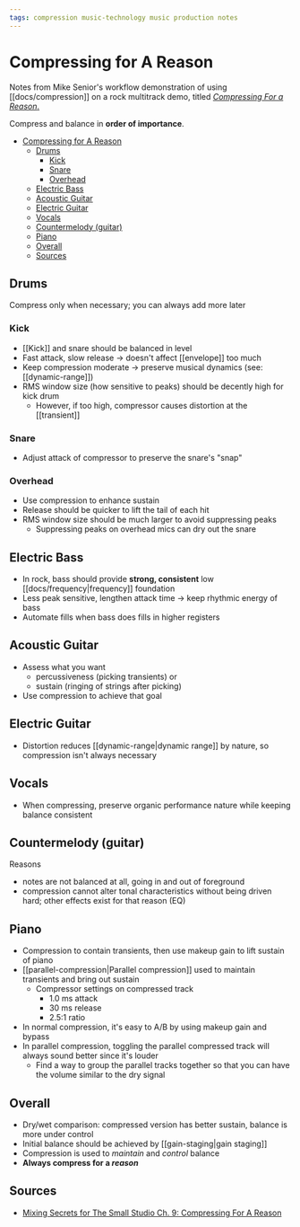```yaml
---
tags: compression music-technology music production notes
---
```


# Compressing for A Reason

Notes from Mike Senior's workflow demonstration of using [[docs/compression]] on a rock multitrack demo, titled [_Compressing For a Reason_.](https://www.cambridge-mt.com/ms/ch9/)

Compress and balance in **order of importance**.

- [Compressing for A Reason](#compressing-for-a-reason)
  - [Drums](#drums)
    - [Kick](#kick)
    - [Snare](#snare)
    - [Overhead](#overhead)
  - [Electric Bass](#electric-bass)
  - [Acoustic Guitar](#acoustic-guitar)
  - [Electric Guitar](#electric-guitar)
  - [Vocals](#vocals)
  - [Countermelody (guitar)](#countermelody-guitar)
  - [Piano](#piano)
  - [Overall](#overall)
  - [Sources](#sources)

## Drums

Compress only when necessary; you can always add more later

### Kick

- [[Kick]] and snare should be balanced in level
- Fast attack, slow release -> doesn't affect [[envelope]] too much
- Keep compression moderate -> preserve musical dynamics (see: [[dynamic-range]])
- RMS window size (how sensitive to peaks) should be decently high for kick drum
  - However, if too high, compressor causes distortion at the [[transient]]

### Snare

- Adjust attack of compressor to preserve the snare's "snap"

### Overhead

- Use compression to enhance sustain
- Release should be quicker to lift the tail of each hit
- RMS window size should be much larger to avoid suppressing peaks
  - Suppressing peaks on overhead mics can dry out the snare

## Electric Bass

- In rock, bass should provide **strong, consistent** low [[docs/frequency|frequency]] foundation
- Less peak sensitive, lengthen attack time -> keep rhythmic energy of bass
- Automate fills when bass does fills in higher registers

## Acoustic Guitar

- Assess what you want
  - percussiveness (picking transients) or
  - sustain (ringing of strings after picking)
- Use compression to achieve that goal

## Electric Guitar

- Distortion reduces [[dynamic-range|dynamic range]] by nature, so compression isn't always necessary

## Vocals

- When compressing, preserve organic performance nature while keeping balance consistent

## Countermelody (guitar)

Reasons

- notes are not balanced at all, going in and out of foreground
- compression cannot alter tonal characteristics without being driven hard; other effects exist for that reason (EQ)

## Piano

- Compression to contain transients, then use makeup gain to lift sustain of piano
- [[parallel-compression|Parallel compression]] used to maintain transients and bring out sustain
  - Compressor settings on compressed track
    - 1.0 ms attack
    - 30 ms release
    - 2.5:1 ratio
- In normal compression, it's easy to A/B by using makeup gain and bypass
- In parallel compression, toggling the parallel compressed track will always sound better since it's louder
  - Find a way to group the parallel tracks together so that you can have the volume similar to the dry signal

## Overall

- Dry/wet comparison: compressed version has better sustain, balance is more under control
- Initial balance should be achieved by [[gain-staging|gain staging]]
- Compression is used to _maintain_ and _control_ balance
- **Always compress for a _reason_**

## Sources

- [Mixing Secrets for The Small Studio Ch. 9: Compressing For A Reason](https://www.cambridge-mt.com/ms/ch9/)

